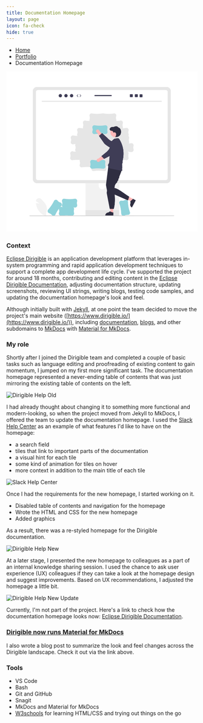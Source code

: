 ```yaml
---
title: Documentation Homepage
layout: page
icon: fa-check
hide: true
---
```


<ul class="breadcrumb">
  <li><a href="./#" class="icon fa-home">  Home</a></li>
  <li><a href="./#portfolio" class="icon fa-th">  Portfolio</a></li>
  <li>Documentation Homepage</li>
</ul>

![Help Portal Homepage Illustration](assets/images/undraw_Building_blocks_re_5ahy.png)

### Context
[Eclipse Dirigible](https://www.dirigible.io/) is an application development platform that leverages in-system programming and rapid application development techniques to support a complete app development life cycle. I've supported the project for around 18 months, contributing and editing content in the [Eclipse Dirigible Documentation](https://www.dirigible.io/help/), adjusting documentation structure, updating screenshots, reviewing UI strings, writing blogs, testing code samples, and updating the documentation homepage's look and feel.

Although initially built with [Jekyll](https://jekyllrb.com/), at one point the team decided to move the project's main website ([https://www.dirigible.io/](https://www.dirigible.io/)), including [documentation](https://www.dirigible.io/help/), [blogs](https://www.dirigible.io/blogs/), and other subdomains to [MkDocs](https://www.mkdocs.org/) with [Material for MkDocs](https://squidfunk.github.io/mkdocs-material/). 

### My role

Shortly after I joined the Dirigible team and completed a couple of basic tasks such as language editing and proofreading of existing content to gain momentum, I jumped on my first more significant task. The documentation homepage represented a never-ending table of contents that was just mirroring the existing table of contents on the left. 


<div class="row">
    <div class="4u 12u$(mobile)">
      <div class="item">
        <img src="{{ 'assets/images/dirigible-help-old1.gif' | relative_url }}" alt="Dirigible Help Old" style="width:1024px;height:576px;">
      </div>
    </div>
</div>

I had already thought about changing it to something more functional and modern-looking, so when the project moved from Jekyll to MkDocs, I offered the team to update the documentation homepage. I used the [Slack Help Center](https://slack.com/help) as an example of what features I'd like to have on the homepage:
- a search field
- tiles that link to important parts of the documentation 
- a visual hint for each tile
- some kind of animation for tiles on hover
- more context in addition to the main title of each tile


<div class="row">
    <div class="4u 12u$(mobile)">
      <div class="item">
        <img src="{{ 'assets/images/slack-help-center.gif' | relative_url }}" alt="Slack Help Center" style="width:1024px;height:576px;">
      </div>
    </div>
</div>

Once I had the requirements for the new homepage, I started working on it.

- Disabled table of contents and navigation for the homepage
- Wrote the HTML and CSS for the new homepage
- Added graphics

As a result, there was a re-styled homepage for the Dirigible documentation.


<div class="row">
    <div class="4u 12u$(mobile)">
      <div class="item">
        <img src="{{ 'assets/images/dirigible-help-new11.gif' | relative_url }}" alt="Dirigible Help New" style="width:1024px;height:576px;">
      </div>
    </div>
</div>

At a later stage, I presented the new homepage to colleagues as a part of an internal knowledge sharing session. I used the chance to ask user experience (UX) colleagues if they can take a look at the homepage design and suggest improvements. Based on UX recommendations, I adjusted the homepage a little bit. 

<div class="row">
    <div class="4u 12u$(mobile)">
      <div class="item">
        <img src="{{ 'assets/images/dirigible-help-new-update-monitor.gif' | relative_url }}" alt="Dirigible Help New Update" style="width:1024px;height:576px;">
      </div>
    </div>
</div>

Currently, I'm not part of the project. Here's a link to check how the documentation homepage looks now: [Eclipse Dirigible Documentation](https://www.dirigible.io/help/).


### [Dirigible now runs Material for MkDocs](https://www.dirigible.io/blogs/2021/11/1/dirigible-runs-material/)
I also wrote a blog post to summarize the look and feel changes across the Dirigible landscape. Check it out via the link above.

### Tools

- VS Code
- Bash
- Git and GitHub
- Snagit
- MkDocs and Material for MkDocs
- [W3schools](https://www.w3schools.com/) for learning HTML/CSS and trying out things on the go